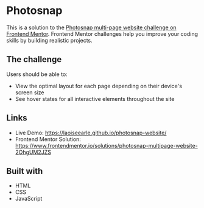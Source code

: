 # Photosnap

This is a solution to the [Photosnap multi-page website challenge on Frontend Mentor](https://www.frontendmentor.io/challenges/photosnap-multipage-website-nMDSrNmNW). Frontend Mentor challenges help you improve your coding skills by building realistic projects.

## The challenge

Users should be able to:

- View the optimal layout for each page depending on their device's screen size
- See hover states for all interactive elements throughout the site

## Links

- Live Demo: https://laoiseearle.github.io/photosnap-website/
- Frontend Mentor Solution: https://www.frontendmentor.io/solutions/photosnap-multipage-website-2OhgUM2JZS

## Built with

- HTML
- CSS
- JavaScript
